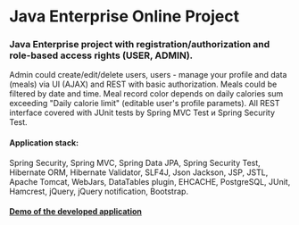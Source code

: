 Java Enterprise Online Project
===============================
<h3>Java Enterprise project with registration/authorization and role-based access rights (USER, ADMIN).</h3> 
Admin could create/edit/delete users, users - manage your profile and data (meals) via UI (AJAX) and REST with basic authorization. Meals could be filtered by date and time. Meal record color depends on daily calories sum exceeding "Daily calorie limit" (editable user's profile paramets). All REST interface covered with JUnit tests by Spring MVC Test и Spring Security Test.

<h4>Application stack:</h4>
Spring Security, Spring MVC, Spring Data JPA, Spring Security Test, Hibernate ORM, Hibernate Validator, SLF4J, Json Jackson, JSP, JSTL, Apache Tomcat, WebJars, DataTables plugin, EHCACHE, PostgreSQL, JUnit, Hamcrest, jQuery, jQuery notification, Bootstrap.

<h4><a href="http://topjava21evgeny13.herokuapp.com" target="_blank">Demo of the developed application</a></h4>
